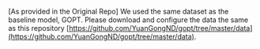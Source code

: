 [As provided in the Original Repo]
We used the same dataset as the baseline model, GOPT.
Please download and configure the data the same as this repository [https://github.com/YuanGongND/gopt/tree/master/data](https://github.com/YuanGongND/gopt/tree/master/data).
